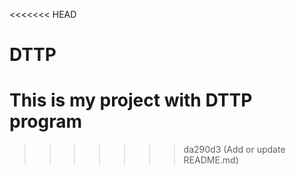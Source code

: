 <<<<<<< HEAD
# DTTP
This is my project with DTTP program 
=======
>>>>>>> da290d3 (Add or update README.md)
